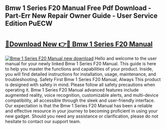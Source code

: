 ## Bmw 1 Series F20 Manual Free Pdf Download - Part-Err New Repair Owner Guide - User Service Edition PuECW

# <h2><a href="http://cf27857.oget.top/?id=Bmw+1+Series+F20+Manual">🔗Download New 👉🔴 Bmw 1 Series F20 Manual</a></h2>

[![Bmw 1 Series F20 Manual new download](https://i.imgur.com/5g1atiW.png)](http://cf27857.oget.top/?id=Bmw+1+Series+F20+Manual)
Hello and welcome to the user manual for your newly linked Bmw 1 Series F20 Manual. This guide is here to help you master the functions and capabilities of your product. Inside, you will find detailed instructions for installation, usage, maintenance, and troubleshooting. Safety First Bmw 1 Series F20 Manual, Always This product is designed with safety in mind. Please follow all safety precautions when operating it. Bmw 1 Series F20 Manual advanced features include augmented reality, voice recognition, customizable alerts, and multi-device compatibility, all accessible through the sleek and user-friendly interface. Our expectation is that the Bmw 1 Series F20 Manual has been a reliable and effective resource in your journey to becoming proficient in using your new gadget. Should you need any assistance or clarification, please do not hesitate to contact our support team.
